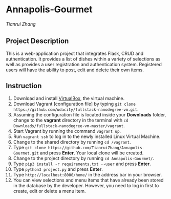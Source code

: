 # Annapolis-Gourmet
###### Tianrui Zhang
## Project Description
This is a web-application project that integrates Flask, CRUD and authentication. It provides a list of dishes within a variety of selections as well as provides a user registration and authentication system. Registered users will have the ability to post, edit and delete their own items.
## Instruction
1. Download and install [VirtualBox](https://www.virtualbox.org/wiki/Downloads), the virtual machine.
2. Download Vagrant [configuration file] by typing `git clone https://github.com/udacity/fullstack-nanodegree-vm.git`.
3. Assuming the configuration file is located inside your **Downloads** folder, change to the **vagrant** directory in the terminal with `cd Downloads/fullstack-nanodegree-vm-master/vagrant`.
4. Start Vagrant by running the command `vagrant up`.
5. Run `vagrant ssh` to log in to the newly installed Linux Virtual Machine.
6. Change to the shared directory by running `cd /vagrant`.
7. Type `git clone https://github.com/TianruiZhang/Annapolis-Gourmet.git` and press **Enter**. Your local clone will be created.
8. Change to the project directory by running `cd Annapolis-Gourmet/`. 
9. Type `pip3 install -r requirements.txt --user` and press **Enter**.
10. Type `python3 project.py` and press **Enter**.
11. Type `http://localhost:8000/home/` in the address bar in your browser.
12. You can view selections and menu items that have already been stored in the database by the developer. However, you need to log in first to create, edit or delete a menu item.

